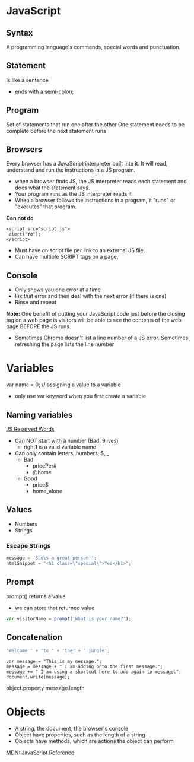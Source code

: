 # JavaScript

## Syntax
A programming language's commands, special words and punctuation.

## Statement
Is like a sentence
* ends with a semi-colon;

## Program
Set of statements that run one after the other
One statement needs to be complete before the next statement runs

## Browsers
Every browser has a JavaScript interpreter built into it. It will read, understand and run the instructions in a JS program.
* when a browser finds JS, the JS interpreter reads each statement and does what the statement says.
* Your program `runs` as the JS interpreter reads it
* When a browser follows the instructions in a program, it "runs" or "executes" that program.

**Can not do**
```
<script src="script.js">
 alert("Yo");
</script>
```
* Must have on script file per link to an external JS file.
* Can have multiple SCRIPT tags on a page.

## Console
* Only shows you one error at a time
* Fix that error and then deal with the next error (if there is one)
* Rinse and repeat

**Note:**
One benefit of putting your JavaScript code just before the closing </body> tag on a web page is visitors will be able to see the contents of the web page BEFORE the JS runs.

* Sometimes Chrome doesn't list a line number of a JS error. Sometimes refreshing the page lists the line number

# Variables
var name = 0; // assigning a value to a variable
* only use var keyword when you first create a variable

## Naming variables
[JS Reserved Words](https://developer.mozilla.org/en-US/docs/Web/JavaScript/Reference/Lexical_grammar#Keywords)
* Can NOT start with a number (Bad: 9lives)
    - right1 is a valid variable name
* Can only contain letters, numbers, $, _ 
    - Bad
        + pricePer#
        + @home
    - Good
        + price$
        + home_alone

## Values
* Numbers
* Strings

### Escape Strings

```js
message = 'She\s a great person!';
htmlSnippet = "<h1 class=\"special\">Yes</h1>";
```

## Prompt
prompt() returns a value
* we can store that returned value

```js
var visitorName = prompt('What is your name?'); 
```

## Concatenation

```js
'Welcome ' + 'to ' + 'the' + ' jungle';
```

```
var message = "This is my message.";
message = message + " I am adding onto the first message.";
message += " I am using a shortcut here to add again to message.";
document.write(message);
```

object.property
message.length

# Objects
* A string, the document, the browser's console
* Object have properties, such as the length of a string
* Objects have methods, which are actions the object can perform

[MDN: JavaScript Reference](https://developer.mozilla.org/en-US/docs/Web/JavaScript/Reference)
